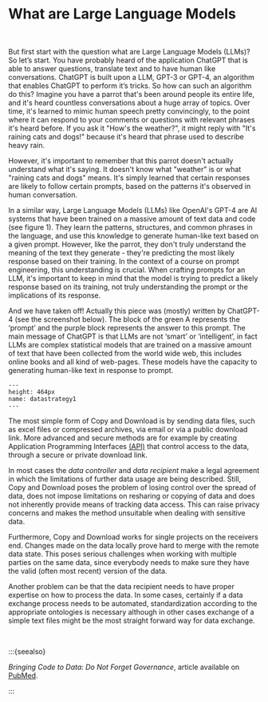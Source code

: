 # What are Large Language Models

</br>

But first start with the question what are Large Language Models (LLMs)? So let’s start. You have probably heard of the application ChatGPT that is able to answer questions, translate text and to have human like conversations. ChatGPT is built upon a LLM, GPT-3 or GPT-4, an algorithm that enables ChatGPT to perform it’s tricks. So how can such an algorithm do this? Imagine you have a parrot that's been around people its entire life, and it's heard countless conversations about a huge array of topics. Over time, it's learned to mimic human speech pretty convincingly, to the point where it can respond to your comments or questions with relevant phrases it's heard before. If you ask it "How's the weather?", it might reply with "It's raining cats and dogs!" because it's heard that phrase used to describe heavy rain.

However, it's important to remember that this parrot doesn't actually understand what it's saying. It doesn't know what "weather" is or what "raining cats and dogs" means. It's simply learned that certain responses are likely to follow certain prompts, based on the patterns it's observed in human conversation.

In a similar way, Large Language Models (LLMs) like OpenAI's GPT-4 are AI systems that have been trained on a massive amount of text data and code (see figure 1). They learn the patterns, structures, and common phrases in the language, and use this knowledge to generate human-like text based on a given prompt. However, like the parrot, they don't truly understand the meaning of the text they generate - they're predicting the most likely response based on their training.
In the context of a course on prompt engineering, this understanding is crucial. When crafting prompts for an LLM, it's important to keep in mind that the model is trying to predict a likely response based on its training, not truly understanding the prompt or the implications of its response.

And we have taken off! Actually this piece was (mostly) written by ChatGPT-4 (see the screenshot below). The block of the green A represents the ‘prompt’ and the purple block represents the answer to this prompt. The main message of ChatGPT is that LLMs are not ‘smart’ or ‘intelligent’, in fact LLMs are complex statistical models that are trained on a massive amount of text that have been collected from the world wide web, this includes online books and all kind of web-pages. These models have the capacity to generating human-like text in response to prompt. 


```{figure} ./_static/img/datastrategy1.png
---
height: 464px
name: datastrategy1
---
```

The most simple form of Copy and Download is by sending data files, such as excel files or compressed archives, via email or via a public download link. More advanced and secure methods are for example by creating Application Programming Interfaces [(API)](https://www.hl7.org/fhir/http.html) that control access to the data, through a secure or private download link. 

In most cases the _data controller_ and _data recipient_ make a legal agreement in which the limitations of further data usage are being described. Still, Copy and Download poses the problem of losing control over the spread of data, does not impose limitations on resharing or copying of data and does not inherently provide means of tracking data access. This can raise privacy concerns and makes the method unsuitable when dealing with sensitive data. 

Furthermore, Copy and Download works for single projects on the receivers end. Changes made on the data locally prove hard to merge with the remote data state. This poses serious challenges when working with multiple parties on the same data,  since everybody needs to make sure they have the valid (often most recent) version of the data. 

Another problem can be that the data recipient needs to have proper expertise on how to process the data. In some cases, certainly if a data exchange process needs to be automated, standardization according to the appropriate ontologies is necessary although in other cases exchange of a simple text files might be the most straight forward way for data exchange. 

 </br>

:::{seealso}

*Bringing Code to Data: Do Not Forget Governance*, article available on [PubMed](https://pubmed.ncbi.nlm.nih.gov/32540846/).

:::

